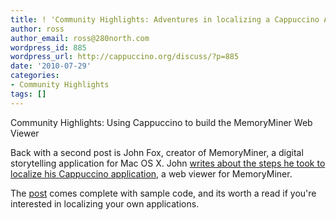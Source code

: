 ```yaml
---
title: ! 'Community Highlights: Adventures in localizing a Cappuccino Application'
author: ross
author_email: ross@280north.com
wordpress_id: 885
wordpress_url: http://cappuccino.org/discuss/?p=885
date: '2010-07-29'
categories:
- Community Highlights
tags: []
---
```



Community Highlights: Using Cappuccino to build the MemoryMiner Web Viewer

Back with a second post is John Fox, creator of MemoryMiner, a digital storytelling application for Mac OS X. John [writes about the steps he took to localize his Cappuccino application,](http://www.memoryminer.com/blog/?p=134) a web viewer for MemoryMiner. 

The [post](http://www.memoryminer.com/blog/?p=134) comes complete with sample code, and its worth a read if you're interested in localizing your own applications.



